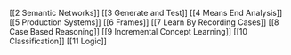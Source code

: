 [[2 Semantic Networks]]
[[3 Generate and Test]]
[[4 Means End Analysis]]
[[5 Production Systems]]
[[6 Frames]]
[[7 Learn By Recording Cases]]
[[8 Case Based Reasoning]]
[[9 Incremental Concept Learning]]
[[10 Classification]]
[[11 Logic]]

